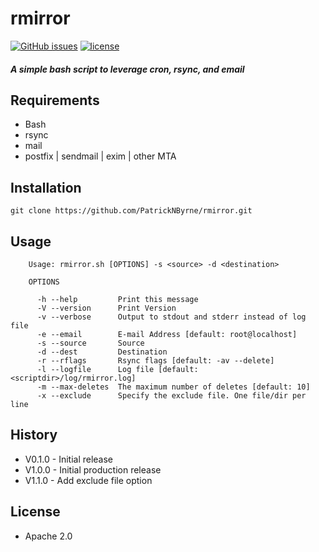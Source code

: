 # rmirror
[![GitHub issues](https://img.shields.io/github/issues/patricknbyrne/rmirror.svg)](https://github.com/PatrickNByrne/rmirror/issues)
[![license](https://img.shields.io/github/license/patricknbyrne/rmirror.svg)](https://github.com/PatrickNByrne/rmirror/blob/master/LICENSE)


##### A simple bash script to leverage cron, rsync, and email


## Requirements

* Bash
* rsync
* mail
* postfix | sendmail | exim | other MTA


## Installation

```
git clone https://github.com/PatrickNByrne/rmirror.git
```


## Usage

```
    Usage: rmirror.sh [OPTIONS] -s <source> -d <destination>

    OPTIONS

      -h --help         Print this message
      -V --version      Print Version 
      -v --verbose      Output to stdout and stderr instead of log file
      -e --email        E-mail Address [default: root@localhost]
      -s --source       Source
      -d --dest         Destination
      -r --rflags       Rsync flags [default: -av --delete]
      -l --logfile      Log file [default: <scriptdir>/log/rmirror.log]
      -m --max-deletes  The maximum number of deletes [default: 10]
      -x --exclude      Specify the exclude file. One file/dir per line 
```


## History

* V0.1.0 - Initial release
* V1.0.0 - Initial production release
* V1.1.0 - Add exclude file option

## License

* Apache 2.0


